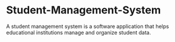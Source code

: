 # Student-Management-System
A student management system is a software application that helps educational institutions manage and organize student data.
